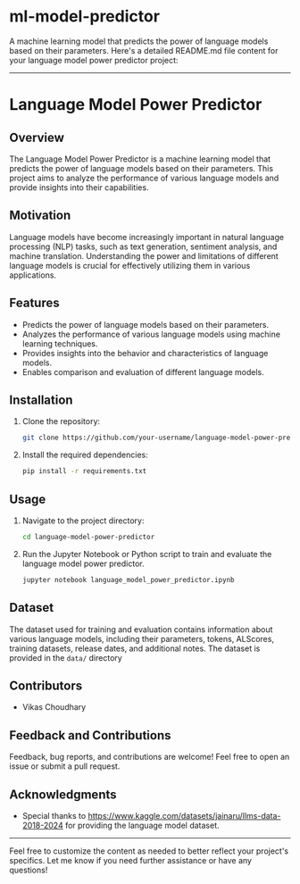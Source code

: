 # ml-model-predictor
A machine learning model that predicts the power of language models based on their parameters.
Here's a detailed README.md file content for your language model power predictor project:

---

# Language Model Power Predictor

## Overview

The Language Model Power Predictor is a machine learning model that predicts the power of language models based on their parameters. This project aims to analyze the performance of various language models and provide insights into their capabilities.

## Motivation

Language models have become increasingly important in natural language processing (NLP) tasks, such as text generation, sentiment analysis, and machine translation. Understanding the power and limitations of different language models is crucial for effectively utilizing them in various applications.

## Features

- Predicts the power of language models based on their parameters.
- Analyzes the performance of various language models using machine learning techniques.
- Provides insights into the behavior and characteristics of language models.
- Enables comparison and evaluation of different language models.

## Installation

1. Clone the repository:

   ```bash
   git clone https://github.com/your-username/language-model-power-predictor.git
   ```

2. Install the required dependencies:

   ```bash
   pip install -r requirements.txt
   ```

## Usage

1. Navigate to the project directory:

   ```bash
   cd language-model-power-predictor
   ```

2. Run the Jupyter Notebook or Python script to train and evaluate the language model power predictor.

   ```bash
   jupyter notebook language_model_power_predictor.ipynb
   ```

## Dataset

The dataset used for training and evaluation contains information about various language models, including their parameters, tokens, ALScores, training datasets, release dates, and additional notes. The dataset is provided in the `data/` directory

## Contributors

- Vikas Choudhary

## Feedback and Contributions

Feedback, bug reports, and contributions are welcome! Feel free to open an issue or submit a pull request.

## Acknowledgments

- Special thanks to https://www.kaggle.com/datasets/jainaru/llms-data-2018-2024 for providing the language model dataset.

---

Feel free to customize the content as needed to better reflect your project's specifics. Let me know if you need further assistance or have any questions!
